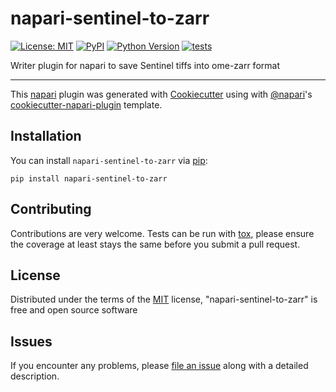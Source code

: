 # napari-sentinel-to-zarr

[![License: MIT](https://img.shields.io/badge/License-MIT-yellow.svg)](https://opensource.org/licenses/MIT)
[![PyPI](https://img.shields.io/pypi/v/napari-sentinel-to-zarr.svg?color=green)](https://pypi.org/project/napari-sentinel-to-zarr)
[![Python Version](https://img.shields.io/pypi/pyversions/napari-sentinel-to-zarr.svg?color=green)](https://python.org)
[![tests](https://github.com/DragaDoncila/napari-sentinel-to-zarr/workflows/tests/badge.svg)](https://github.com/DragaDoncila/napari-sentinel-to-zarr/actions)
<!-- [![codecov](https://codecov.io/gh/DragaDoncila/napari-sentinel-to-zarr/branch/master/graph/badge.svg)](https://codecov.io/gh/DragaDoncila/napari-sentinel-to-zarr) -->

Writer plugin for napari to save Sentinel tiffs into ome-zarr format

----------------------------------

This [napari] plugin was generated with [Cookiecutter] using with [@napari]'s [cookiecutter-napari-plugin] template.

<!--
Don't miss the full getting started guide to set up your new package:
https://github.com/napari/cookiecutter-napari-plugin#getting-started

and review the napari docs for plugin developers:
https://napari.org/docs/plugins/index.html
-->

## Installation

You can install `napari-sentinel-to-zarr` via [pip]:

    pip install napari-sentinel-to-zarr

## Contributing

Contributions are very welcome. Tests can be run with [tox], please ensure
the coverage at least stays the same before you submit a pull request.

## License

Distributed under the terms of the [MIT] license,
"napari-sentinel-to-zarr" is free and open source software

## Issues

If you encounter any problems, please [file an issue] along with a detailed description.

[napari]: https://github.com/napari/napari
[Cookiecutter]: https://github.com/audreyr/cookiecutter
[@napari]: https://github.com/napari
[MIT]: http://opensource.org/licenses/MIT
[BSD-3]: http://opensource.org/licenses/BSD-3-Clause
[GNU GPL v3.0]: http://www.gnu.org/licenses/gpl-3.0.txt
[GNU LGPL v3.0]: http://www.gnu.org/licenses/lgpl-3.0.txt
[Apache Software License 2.0]: http://www.apache.org/licenses/LICENSE-2.0
[Mozilla Public License 2.0]: https://www.mozilla.org/media/MPL/2.0/index.txt
[cookiecutter-napari-plugin]: https://github.com/napari/cookiecutter-napari-plugin
[file an issue]: https://github.com/DragaDoncila/napari-sentinel-to-zarr/issues
[napari]: https://github.com/napari/napari
[tox]: https://tox.readthedocs.io/en/latest/
[pip]: https://pypi.org/project/pip/
[PyPI]: https://pypi.org/